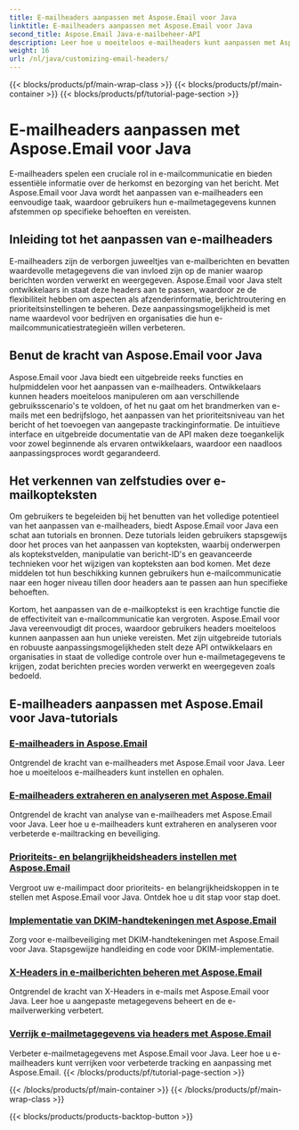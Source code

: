 ```yaml
---
title: E-mailheaders aanpassen met Aspose.Email voor Java
linktitle: E-mailheaders aanpassen met Aspose.Email voor Java
second_title: Aspose.Email Java-e-mailbeheer-API
description: Leer hoe u moeiteloos e-mailheaders kunt aanpassen met Aspose.Email voor Java. Duik in de tutorials en benut de kracht van het aanpassen van e-mailheaders.
weight: 16
url: /nl/java/customizing-email-headers/
---
```


{{< blocks/products/pf/main-wrap-class >}}
{{< blocks/products/pf/main-container >}}
{{< blocks/products/pf/tutorial-page-section >}}

# E-mailheaders aanpassen met Aspose.Email voor Java


E-mailheaders spelen een cruciale rol in e-mailcommunicatie en bieden essentiële informatie over de herkomst en bezorging van het bericht. Met Aspose.Email voor Java wordt het aanpassen van e-mailheaders een eenvoudige taak, waardoor gebruikers hun e-mailmetagegevens kunnen afstemmen op specifieke behoeften en vereisten.

## Inleiding tot het aanpassen van e-mailheaders

E-mailheaders zijn de verborgen juweeltjes van e-mailberichten en bevatten waardevolle metagegevens die van invloed zijn op de manier waarop berichten worden verwerkt en weergegeven. Aspose.Email voor Java stelt ontwikkelaars in staat deze headers aan te passen, waardoor ze de flexibiliteit hebben om aspecten als afzenderinformatie, berichtroutering en prioriteitsinstellingen te beheren. Deze aanpassingsmogelijkheid is met name waardevol voor bedrijven en organisaties die hun e-mailcommunicatiestrategieën willen verbeteren.

## Benut de kracht van Aspose.Email voor Java

Aspose.Email voor Java biedt een uitgebreide reeks functies en hulpmiddelen voor het aanpassen van e-mailheaders. Ontwikkelaars kunnen headers moeiteloos manipuleren om aan verschillende gebruiksscenario's te voldoen, of het nu gaat om het brandmerken van e-mails met een bedrijfslogo, het aanpassen van het prioriteitsniveau van het bericht of het toevoegen van aangepaste trackinginformatie. De intuïtieve interface en uitgebreide documentatie van de API maken deze toegankelijk voor zowel beginnende als ervaren ontwikkelaars, waardoor een naadloos aanpassingsproces wordt gegarandeerd.

## Het verkennen van zelfstudies over e-mailkopteksten

Om gebruikers te begeleiden bij het benutten van het volledige potentieel van het aanpassen van e-mailheaders, biedt Aspose.Email voor Java een schat aan tutorials en bronnen. Deze tutorials leiden gebruikers stapsgewijs door het proces van het aanpassen van kopteksten, waarbij onderwerpen als koptekstvelden, manipulatie van bericht-ID's en geavanceerde technieken voor het wijzigen van kopteksten aan bod komen. Met deze middelen tot hun beschikking kunnen gebruikers hun e-mailcommunicatie naar een hoger niveau tillen door headers aan te passen aan hun specifieke behoeften.

Kortom, het aanpassen van de e-mailkoptekst is een krachtige functie die de effectiviteit van e-mailcommunicatie kan vergroten. Aspose.Email voor Java vereenvoudigt dit proces, waardoor gebruikers headers moeiteloos kunnen aanpassen aan hun unieke vereisten. Met zijn uitgebreide tutorials en robuuste aanpassingsmogelijkheden stelt deze API ontwikkelaars en organisaties in staat de volledige controle over hun e-mailmetagegevens te krijgen, zodat berichten precies worden verwerkt en weergegeven zoals bedoeld.

## E-mailheaders aanpassen met Aspose.Email voor Java-tutorials
### [E-mailheaders in Aspose.Email](./email-headers/)
Ontgrendel de kracht van e-mailheaders met Aspose.Email voor Java. Leer hoe u moeiteloos e-mailheaders kunt instellen en ophalen.
### [E-mailheaders extraheren en analyseren met Aspose.Email](./extracting-and-analyzing-email-headers/)
Ontgrendel de kracht van analyse van e-mailheaders met Aspose.Email voor Java. Leer hoe u e-mailheaders kunt extraheren en analyseren voor verbeterde e-mailtracking en beveiliging.
### [Prioriteits- en belangrijkheidsheaders instellen met Aspose.Email](./setting-priority-and-importance-headers/)
Vergroot uw e-mailimpact door prioriteits- en belangrijkheidskoppen in te stellen met Aspose.Email voor Java. Ontdek hoe u dit stap voor stap doet.
### [Implementatie van DKIM-handtekeningen met Aspose.Email](./dkim-signatures-implementation/)
Zorg voor e-mailbeveiliging met DKIM-handtekeningen met Aspose.Email voor Java. Stapsgewijze handleiding en code voor DKIM-implementatie.
### [X-Headers in e-mailberichten beheren met Aspose.Email](./managing-x-headers-in-email-messages/)
Ontgrendel de kracht van X-Headers in e-mails met Aspose.Email voor Java. Leer hoe u aangepaste metagegevens beheert en de e-mailverwerking verbetert.
### [Verrijk e-mailmetagegevens via headers met Aspose.Email](./enriching-email-metadata-through-headers/)
Verbeter e-mailmetagegevens met Aspose.Email voor Java. Leer hoe u e-mailheaders kunt verrijken voor verbeterde tracking en aanpassing met Aspose.Email.
{{< /blocks/products/pf/tutorial-page-section >}}

{{< /blocks/products/pf/main-container >}}
{{< /blocks/products/pf/main-wrap-class >}}

{{< blocks/products/products-backtop-button >}}
